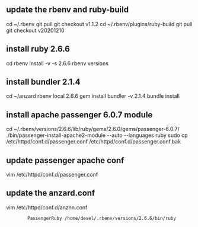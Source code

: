 ## update the rbenv and ruby-build
cd ~/.rbenv
git pull
git checkout v1.1.2
cd ~/.rbenv/plugins/ruby-build
git pull
git checkout v20201210

## install ruby 2.6.6
cd
rbenv install -v -s 2.6.6
rbenv versions

## install bundler 2.1.4
cd ~/anzard
rbenv local 2.6.6
gem install bundler -v 2.1.4
bundle install

## install apache passenger 6.0.7 module
cd ~/.rbenv/versions/2.6.6/lib/ruby/gems/2.6.0/gems/passenger-6.0.7/
./bin/passenger-install-apache2-module --auto --languages ruby
sudo cp /etc/httpd/conf.d/passenger.conf /etc/httpd/conf.d/passenger.conf.bak

## update passenger apache conf
vim /etc/httpd/conf.d/passenger.conf

## update the anzard.conf
vim /etc/httpd/conf.d/anznn.conf
```
        PassengerRuby /home/devel/.rbenv/versions/2.6.6/bin/ruby

```
